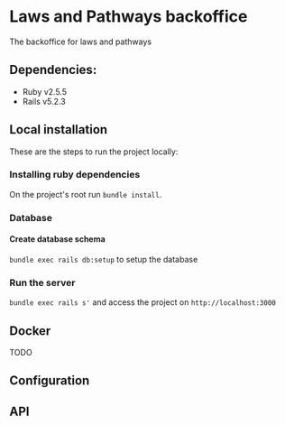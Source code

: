 # Laws and Pathways backoffice

The backoffice for laws and pathways

## Dependencies:

- Ruby v2.5.5
- Rails v5.2.3

## Local installation

These are the steps to run the project locally:

### Installing ruby dependencies

On the project's root run `bundle install`.

### Database

#### Create database schema

`bundle exec rails db:setup` to setup the database

### Run the server

`bundle exec rails s'` and access the project on `http://localhost:3000`

## Docker

TODO

## Configuration

## API
